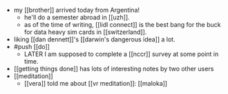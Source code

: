 - my [[brother]] arrived today from Argentina!
	- he'll do a semester abroad in [[uzh]].
	- as of the time of writing, [[lidl connect]] is the best bang for the buck for data heavy sim cards in [[switzerland]].
- liking [[dan dennett]]'s [[darwin's dangerous idea]] a lot.
- #push [[do]]
	- LATER I am supposed to complete a [[nccr]] survey at some point in time.
- [[getting things done]] has lots of interesting notes by two other users
- [[meditation]]
	- [[vera]] told me about [[vr meditation]]: [[maloka]]